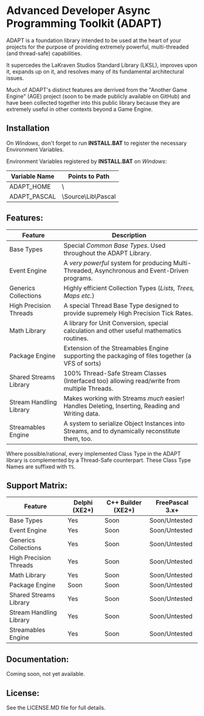 # Advanced Developer Async Programming Toolkit (ADAPT)
ADAPT is a foundation library intended to be used at the heart of your projects for the purpose of providing extremely powerful, multi-threaded (and thread-safe) capabilities.

It supercedes the LaKraven Studios Standard Library (LKSL), improves upon it, expands up on it, and resolves many of its fundamental architectural issues.

Much of ADAPT's distinct features are derrived from the "Another Game Engine" (AGE) project (soon to be made publicly available on GitHub) and have been collected together into this public library because they are extremely useful in other contexts beyond a Game Engine.

## Installation
On *Windows*, don't forget to run **INSTALL.BAT** to register the necessary Environment Variables.

Environment Variables registered by **INSTALL.BAT** on *Windows*:

| Variable Name  | Points to Path     |
| -------------- | ------------------ |
| ADAPT_HOME     | \                  |
| ADAPT_PASCAL   | \Source\Lib\Pascal |

## Features:
|         Feature         | Description                                                                                      |
| ----------------------- | ------------------------------------------------------------------------------------------------ |
| Base Types              | Special *Common Base Types*. Used throughout the ADAPT Library.                                  |
| Event Engine            | A *very powerful* system for producing Multi-Threaded, Asynchronous and Event-Driven programs.   |
| Generics Collections    | Highly efficient Collection Types (*Lists, Trees, Maps etc.*)                                    |
| High Precision Threads  | A special Thread Base Type designed to provide supremely High Precision Tick Rates.              |
| Math Library            | A library for Unit Conversion, special calculation and other useful mathematics routines.        |
| Package Engine          | Extension of the Streamables Engine supporting the packaging of files together (a VFS of sorts)  |
| Shared Streams Library  | 100% Thread-Safe Stream Classes (Interfaced too) allowing read/write from multiple Threads.      |
| Stream Handling Library | Makes working with Streams *much* easier! Handles Deleting, Inserting, Reading and Writing data. |
| Streamables Engine      | A system to serialize Object Instances into Streams, and to dynamically reconstitute them, too.  |

Where possible/rational, every implemented Class Type in the ADAPT library is complemented by a Thread-Safe counterpart. These Class Type Names are suffixed with `TS`.

## Support Matrix:

|         Feature         | Delphi (XE2+)    | C++ Builder (XE2+)    | FreePascal 3.x+ |
| ----------------------- | ---------------- | --------------------- | --------------- |
| Base Types              | Yes              | Soon                  | Soon/Untested   |
| Event Engine            | Yes              | Soon                  | Soon/Untested   |
| Generics Collections    | Yes              | Soon                  | Soon/Untested   |
| High Precision Threads  | Yes              | Soon                  | Soon/Untested   |
| Math Library            | Yes              | Soon                  | Soon/Untested   |
| Package Engine          | Soon             | Soon                  | Soon/Untested   |
| Shared Streams Library  | Yes              | Soon                  | Soon/Untested   |
| Stream Handling Library | Yes              | Soon                  | Soon/Untested   |
| Streamables Engine      | Yes              | Soon                  | Soon/Untested   |

## Documentation:
Coming soon, not yet available.

## License:
See the LICENSE.MD file for full details.

